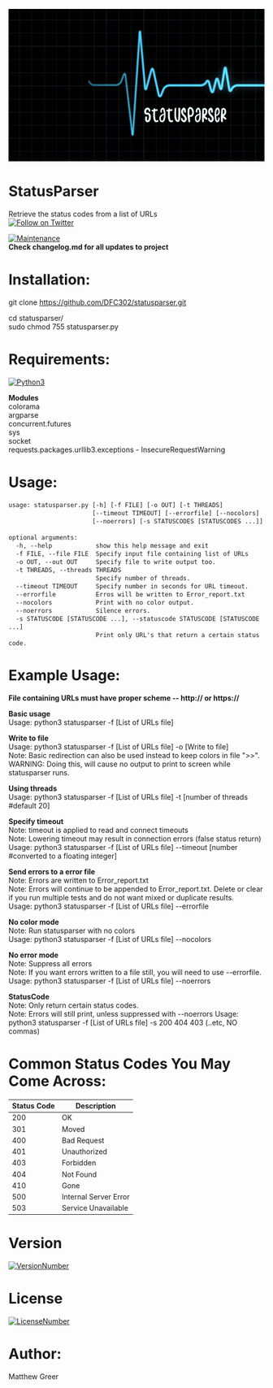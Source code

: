 <p align="center">
  <img width="850" height="300" src="https://github.com/DFC302/statusparser/blob/master/images/logo.png">
</p>

# StatusParser
Retrieve the status codes from a list of URLs \
[![Follow on Twitter](https://img.shields.io/twitter/follow/Vail__.svg?logo=twitter)](https://twitter.com/Vail__)

[![Maintenance](https://img.shields.io/badge/Maintained%3F-yes-green.svg)](https://GitHub.com/Naereen/StrapDown.js/graphs/commit-activity) \
**Check changelog.md for all updates to project**

# Installation:
git clone https://github.com/DFC302/statusparser.git

cd statusparser/ \
sudo chmod 755 statusparser.py

# Requirements:
[![Python3](https://img.shields.io/badge/Made%20with-Python3-1f425f.svg)](https://shields.io/)

**Modules** \
colorama \
argparse \
concurrent.futures \
sys \
socket \
requests.packages.urllib3.exceptions - InsecureRequestWarning

# Usage:
```
usage: statusparser.py [-h] [-f FILE] [-o OUT] [-t THREADS]
                       [--timeout TIMEOUT] [--errorfile] [--nocolors]
                       [--noerrors] [-s STATUSCODES [STATUSCODES ...]]

optional arguments:
  -h, --help            show this help message and exit
  -f FILE, --file FILE  Specify input file containing list of URLs
  -o OUT, --out OUT     Specify file to write output too.
  -t THREADS, --threads THREADS
                        Specify number of threads.
  --timeout TIMEOUT     Specify number in seconds for URL timeout.
  --errorfile           Erros will be written to Error_report.txt
  --nocolors            Print with no color output.
  --noerrors            Silence errors.
  -s STATUSCODE [STATUSCODE ...], --statuscode STATUSCODE [STATUSCODE ...]
                        Print only URL's that return a certain status code.

```
# Example Usage:

**File containing URLs must have proper scheme -- http:// or https://**

**Basic usage** \
Usage: python3 statusparser -f [List of URLs file]

**Write to file** \
Usage: python3 statusparser -f [List of URLs file] -o [Write to file] \
Note: Basic redirection can also be used instead to keep colors in file ">>". WARNING: Doing this, will cause no output to print to screen while statusparser runs.

**Using threads** \
Usage: python3 statusparser -f [List of URLs file] -t [number of threads #default 20]

**Specify timeout** \
Note: timeout is applied to read and connect timeouts \
Note: Lowering timeout may result in connection errors (false status return) \
Usage: python3 statusparser -f [List of URLs file] --timeout [number #converted to a floating integer]

**Send errors to a error file** \
Note: Errors are written to Error_report.txt \
Note: Errors will continue to be appended to Error_report.txt. Delete or clear if you run multiple tests and do not want mixed or duplicate results. \
Usage: python3 statusparser -f [List of URLs file] --errorfile

**No color mode** \
Note: Run statusparser with no colors \
Usage: python3 statusparser -f [List of URLs file] --nocolors

**No error mode** \
Note: Suppress all errors \
Note: If you want errors written to a file still, you will need to use --errorfile. \
Usage: python3 statusparser -f [List of URLs file] --noerrors

**StatusCode** \
Note: Only return certain status codes. \
Note: Errors will still print, unless suppressed with --noerrors
Usage: python3 statusparser -f [List of URLs file] -s 200 404 403 (..etc, NO commas)


# Common Status Codes You May Come Across:
| Status Code | Description |
| --- | --- |
| 200 | OK |
| 301 | Moved |
| 400 | Bad Request |
| 401 | Unauthorized |
| 403 | Forbidden |
| 404 | Not Found |
| 410 | Gone |
| 500 | Internal Server Error |
| 503 | Service Unavailable |

# Version
[![VersionNumber](https://img.shields.io/badge/Version-2.0-dark_green.svg)](https://shields.io/)

# License
[![LicenseNumber](https://img.shields.io/badge/License-MIT-dark_green.svg)](https://shields.io/)

# Author:
Matthew Greer

